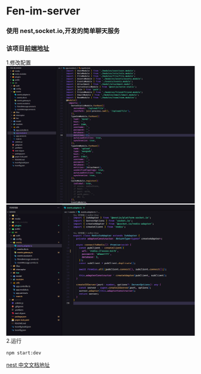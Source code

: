 # Fen-im-server

### 使用 nest,socket.io,开发的简单聊天服务
### 该项目[前端地址](https://github.com/whwanyt/fen_im_pc)

1.修改配置
![主文件](./images//1.png)
![socket适配器文件](./images//2.png) 2.运行

```
npm start:dev
```

[nest 中文文档地址](https://docs.nestjs.cn/8/techniques?id=%e6%95%b0%e6%8d%ae%e5%ba%93)
